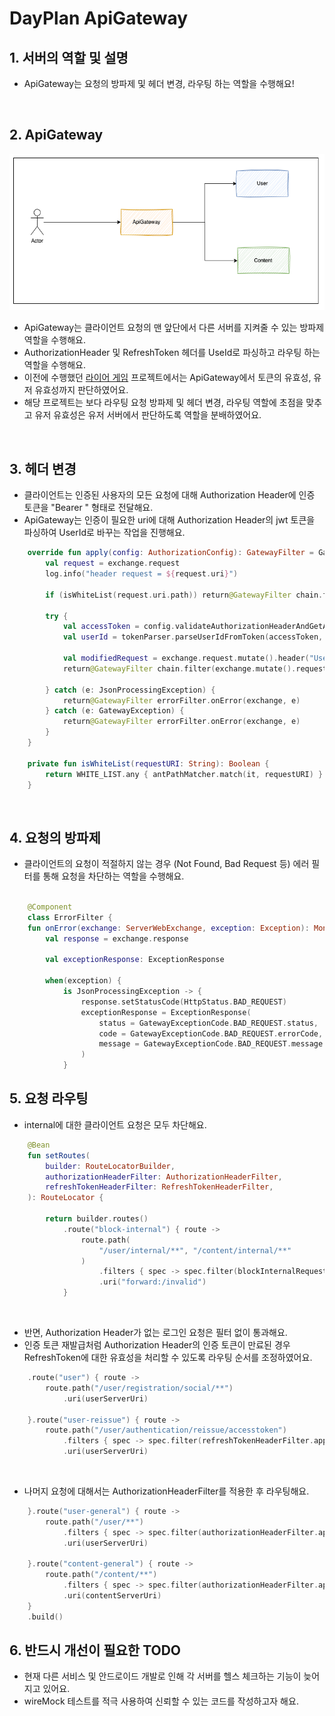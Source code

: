 # DayPlan ApiGateway

## 1. 서버의 역할 및 설명
- ApiGateway는 요청의 방파제 및 헤더 변경, 라우팅 하는 역할을 수행해요!

<br/>

## 2. ApiGateway 

![img.png](src/images/Structure.png)

- ApiGateway는 클라이언트 요청의 맨 앞단에서 다른 서버를 지켜줄 수 있는 방파제 역할을 수행해요.
- AuthorizationHeader 및 RefreshToken 헤더를 UseId로 파싱하고 라우팅 하는 역할을 수행해요.
- 이전에 수행했던 [라이어 게임](https://github.com/Liar-Dev) 프로젝트에서는 ApiGateway에서 토큰의 유효성, 유저 유효성까지 판단하였어요.
- 해당 프로젝트는 보다 라우팅 요청 방파제 및 헤더 변경, 라우팅 역할에 초점을 맞추고 유저 유효성은 유저 서버에서 판단하도록 역할을 분배하였어요.

<br/>

## 3. 헤더 변경
- 클라이언트는 인증된 사용자의 모든 요청에 대해 Authorization Header에 인증 토큰을 "Bearer " 형태로 전달해요.
- ApiGateway는 인증이 필요한 uri에 대해 Authorization Header의 jwt 토큰을 파싱하여 UserId로 바꾸는 작업을 진행해요.

``` kotlin
    override fun apply(config: AuthorizationConfig): GatewayFilter = GatewayFilter { exchange, chain ->
        val request = exchange.request
        log.info("header request = ${request.uri}")

        if (isWhiteList(request.uri.path)) return@GatewayFilter chain.filter(exchange)

        try {
            val accessToken = config.validateAuthorizationHeaderAndGetAccessToken(request)
            val userId = tokenParser.parseUserIdFromToken(accessToken, HeaderType.AUTHORIZATION_HEADER)

            val modifiedRequest = exchange.request.mutate().header("UserId", userId).build()
            return@GatewayFilter chain.filter(exchange.mutate().request(modifiedRequest).build())

        } catch (e: JsonProcessingException) {
            return@GatewayFilter errorFilter.onError(exchange, e)
        } catch (e: GatewayException) {
            return@GatewayFilter errorFilter.onError(exchange, e)
        }
    }

    private fun isWhiteList(requestURI: String): Boolean {
        return WHITE_LIST.any { antPathMatcher.match(it, requestURI) }
    }
```
<br/>

## 4. 요청의 방파제
- 클라이언트의 요청이 적절하지 않는 경우 (Not Found, Bad Request 등) 에러 필터를 통해 요청을 차단하는 역할을 수행해요.
``` kotlin

    @Component
    class ErrorFilter {
    fun onError(exchange: ServerWebExchange, exception: Exception): Mono<Void> {
        val response = exchange.response
    
        val exceptionResponse: ExceptionResponse
    
        when(exception) {
            is JsonProcessingException -> {
                response.setStatusCode(HttpStatus.BAD_REQUEST)
                exceptionResponse = ExceptionResponse(
                    status = GatewayExceptionCode.BAD_REQUEST.status,
                    code = GatewayExceptionCode.BAD_REQUEST.errorCode,
                    message = GatewayExceptionCode.BAD_REQUEST.message
                )
            }
```

## 5. 요청 라우팅
- internal에 대한 클라이언트 요청은 모두 차단해요.
``` kotlin
    @Bean
    fun setRoutes(
        builder: RouteLocatorBuilder,
        authorizationHeaderFilter: AuthorizationHeaderFilter,
        refreshTokenHeaderFilter: RefreshTokenHeaderFilter,
    ): RouteLocator {

        return builder.routes()
            .route("block-internal") { route ->
                route.path(
                    "/user/internal/**", "/content/internal/**"
                )
                    .filters { spec -> spec.filter(blockInternalRequestFilter()) }
                    .uri("forward:/invalid")
            }
```
<br/>

- 반면, Authorization Header가 없는 로그인 요청은 필터 없이 통과해요.
- 인증 토큰 재발급처럼 Authorization Header의 인증 토큰이 만료된 경우 RefreshToken에 대한 유효성을 처리할 수 있도록 라우팅 순서를 조정하였어요.
``` kotlin
    .route("user") { route ->
        route.path("/user/registration/social/**")
            .uri(userServerUri)

    }.route("user-reissue") { route ->
        route.path("/user/authentication/reissue/accesstoken")
            .filters { spec -> spec.filter(refreshTokenHeaderFilter.apply(authorizationConfig)) }
            .uri(userServerUri)
```
<br/>

- 나머지 요청에 대해서는 AuthorizationHeaderFilter를 적용한 후 라우팅해요.
``` kotlin
    }.route("user-general") { route ->
        route.path("/user/**")
            .filters { spec -> spec.filter(authorizationHeaderFilter.apply(authorizationConfig)) }
            .uri(userServerUri)

    }.route("content-general") { route ->
        route.path("/content/**")
            .filters { spec -> spec.filter(authorizationHeaderFilter.apply(authorizationConfig)) }
            .uri(contentServerUri)
    }
    .build()
```

## 6. 반드시 개선이 필요한 TODO
- 현재 다른 서비스 및 안드로이드 개발로 인해 각 서버를 헬스 체크하는 기능이 늦어지고 있어요.
- wireMock 테스트를 적극 사용하여 신뢰할 수 있는 코드를 작성하고자 해요.